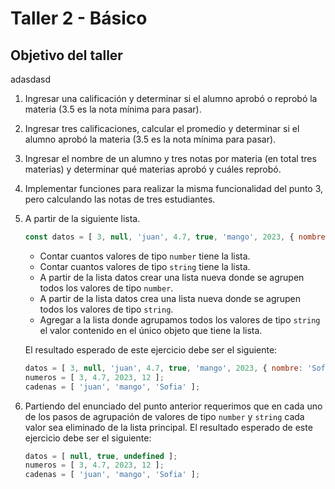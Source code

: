 # Taller 2 - Básico

## Objetivo del taller

adasdasd

1. Ingresar una calificación y determinar si el alumno aprobó o reprobó la materia (3.5 es la nota mínima para pasar).

2. Ingresar tres calificaciones, calcular el promedio y determinar si el alumno aprobó la materia (3.5 es la nota mínima para pasar).

3. Ingresar el nombre de un alumno y tres notas por materia (en total tres materias) y determinar qué materias aprobó y cuáles reprobó.

4. Implementar funciones para realizar la misma funcionalidad del punto 3, pero calculando las notas de tres estudiantes.

5. A partir de la siguiente lista.

    ```JavaScript
    const datos = [ 3, null, 'juan', 4.7, true, 'mango', 2023, { nombre: 'Sofia' }, 12, undefined ];
    ```

    - Contar cuantos valores de tipo `number` tiene la lista.
    - Contar cuantos valores de tipo `string` tiene la lista.
    - A partir de la lista datos crear una lista nueva donde se agrupen todos los valores de tipo `number`.
    - A partir de la lista datos crea una lista nueva donde se agrupen todos los valores de tipo `string`.
    - Agregar a la lista donde agrupamos todos los valores de tipo `string` el valor contenido en el único objeto que tiene la lista.

    El resultado esperado de este ejercicio debe ser el siguiente:

    ```JavaScript
    datos = [ 3, null, 'juan', 4.7, true, 'mango', 2023, { nombre: 'Sofia' }, 12, undefined ];
    numeros = [ 3, 4.7, 2023, 12 ];
    cadenas = [ 'juan', 'mango', 'Sofia' ];
    ```

6. Partiendo del enunciado del punto anterior requerimos que en cada uno de los pasos de agrupación de valores de tipo `number` y `string` cada valor sea eliminado de la lista principal. El resultado esperado de este ejercicio debe ser el siguiente:

    ```JavaScript
    datos = [ null, true, undefined ];
    numeros = [ 3, 4.7, 2023, 12 ];
    cadenas = [ 'juan', 'mango', 'Sofia' ];
    ```
